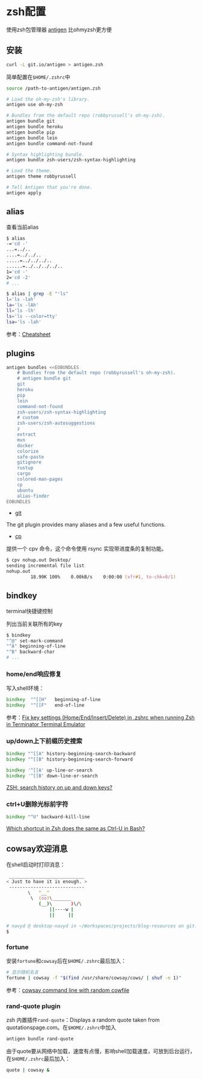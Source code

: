 # zsh配置

使用zsh包管理器 [antigen](https://github.com/zsh-users/antigen) 比ohmyzsh更方便

## 安装

```bash
curl -L git.io/antigen > antigen.zsh
```

简单配置在`$HOME/.zshrc`中

```zsh
source /path-to-antigen/antigen.zsh

# Load the oh-my-zsh's library.
antigen use oh-my-zsh

# Bundles from the default repo (robbyrussell's oh-my-zsh).
antigen bundle git
antigen bundle heroku
antigen bundle pip
antigen bundle lein
antigen bundle command-not-found

# Syntax highlighting bundle.
antigen bundle zsh-users/zsh-syntax-highlighting

# Load the theme.
antigen theme robbyrussell

# Tell Antigen that you're done.
antigen apply
```

## alias

查看当前alias

```bash
$ alias
-='cd -'
...=../..
....=../../..
.....=../../../..
......=../../../../..
1='cd -'
2='cd -2'
# ...

$ alias | grep -E "'ls"
l='ls -lah'
la='ls -lAh'
ll='ls -lh'
ls='ls --color=tty'
lsa='ls -lah'
```

参考：[Cheatsheet](https://github.com/ohmyzsh/ohmyzsh/wiki/Cheatsheet)

## plugins

```bash
antigen bundles <<EOBUNDLES
    # Bundles from the default repo (robbyrussell's oh-my-zsh).
    # antigen bundle git
    git
    heroku
    pip
    lein
    command-not-found
    zsh-users/zsh-syntax-highlighting
    # custom
    zsh-users/zsh-autosuggestions
    z
    extract
    mvn
    docker
    colorize
    safe-paste
    gitignore
    rustup
    cargo
    colored-man-pages
    cp
    ubuntu
    alias-finder
EOBUNDLES
```

- [git](https://github.com/ohmyzsh/ohmyzsh/tree/master/plugins/git)

The git plugin provides many aliases and a few useful functions.

- [cp](https://github.com/ohmyzsh/ohmyzsh/tree/master/plugins/cp)

提供一个 cpv 命令，这个命令使用 rsync 实现带进度条的复制功能。

```zsh
$ cpv nohup.out Desktop/
sending incremental file list
nohup.out
         18.99K 100%    0.00kB/s    0:00:00 (xfr#1, to-chk=0/1)
```

## bindkey

terminal快捷键控制

列出当前关联所有的key

```bash
$ bindkey
"^@" set-mark-command
"^A" beginning-of-line
"^B" backward-char
# ...
```

### home/end响应修复

写入shell环境：

```zsh
bindkey  "^[[H"   beginning-of-line
bindkey  "^[[F"   end-of-line
```

参考：[Fix key settings (Home/End/Insert/Delete) in .zshrc when running Zsh in Terminator Terminal Emulator](https://stackoverflow.com/questions/8638012/fix-key-settings-home-end-insert-delete-in-zshrc-when-running-zsh-in-terminat)

### up/down上下前缀历史搜索

```zsh
bindkey "^[[A" history-beginning-search-backward
bindkey "^[[B" history-beginning-search-forward
```

```zsh
bindkey '^[[A' up-line-or-search
bindkey '^[[B' down-line-or-search
```

[ZSH: search history on up and down keys?](https://unix.stackexchange.com/a/100860)

### ctrl+U删除光标前字符

```zsh
bindkey "^U" backward-kill-line
```

[Which shortcut in Zsh does the same as Ctrl-U in Bash?](https://stackoverflow.com/questions/3483604/which-shortcut-in-zsh-does-the-same-as-ctrl-u-in-bash)

## cowsay欢迎消息

在shell启动时打印消息：

```zsh
 ____________________________
< Just to have it is enough. >
 ----------------------------
        \   ^__^
         \  (oo)\_______
            (__)\       )\/\
                ||----w |
                ||     ||

# navyd @ desktop-navyd in ~/Workspaces/projects/blog-resources on git:master x [17:44:33] 
$ 
```

### fortune

安装`fortune`和`cowsay`后在`$HOME/.zshrc`最后加入：

```zsh
# 显示随机名言
fortune | cowsay -f "$(find /usr/share/cowsay/cows/ | shuf -n 1)"
```

参考：[cowsay command line with random cowfile](https://askubuntu.com/a/514134)

### rand-quote plugin

zsh 内置插件`rand-quote`：Displays a random quote taken from quotationspage.com。在`$HOME/.zshrc`中加入

```zsh
antigen bundle rand-quote
```


由于quote要从网络中加载，速度有点慢，影响shell加载速度，可放到后台运行，在`$HOME/.zshrc`最后加入：

```zsh
quote | cowsay &
```
